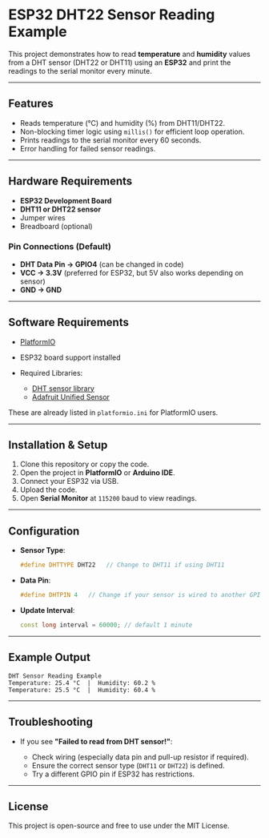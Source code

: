 
# ESP32 DHT22 Sensor Reading Example

This project demonstrates how to read **temperature** and **humidity** values from a DHT sensor (DHT22 or DHT11) using an **ESP32** and print the readings to the serial monitor every minute.

---

## Features

* Reads temperature (°C) and humidity (%) from DHT11/DHT22.
* Non-blocking timer logic using `millis()` for efficient loop operation.
* Prints readings to the serial monitor every 60 seconds.
* Error handling for failed sensor readings.

---

## Hardware Requirements

* **ESP32 Development Board**
* **DHT11 or DHT22 sensor**
* Jumper wires
* Breadboard (optional)

### Pin Connections (Default)

* **DHT Data Pin → GPIO4** (can be changed in code)
* **VCC → 3.3V** (preferred for ESP32, but 5V also works depending on sensor)
* **GND → GND**

---

## Software Requirements

* [PlatformIO](https://platformio.org/) 
* ESP32 board support installed
* Required Libraries:

  * [DHT sensor library](https://github.com/adafruit/DHT-sensor-library)
  * [Adafruit Unified Sensor](https://github.com/adafruit/Adafruit_Sensor)

These are already listed in `platformio.ini` for PlatformIO users.

---

## Installation & Setup

1. Clone this repository or copy the code.
2. Open the project in **PlatformIO** or **Arduino IDE**.
3. Connect your ESP32 via USB.
4. Upload the code.
5. Open **Serial Monitor** at `115200` baud to view readings.

---

## Configuration

* **Sensor Type**:

  ```cpp
  #define DHTTYPE DHT22   // Change to DHT11 if using DHT11
  ```
* **Data Pin**:

  ```cpp
  #define DHTPIN 4   // Change if your sensor is wired to another GPIO
  ```
* **Update Interval**:

  ```cpp
  const long interval = 60000; // default 1 minute
  ```

---

## Example Output

```
DHT Sensor Reading Example
Temperature: 25.4 °C  |  Humidity: 60.2 %
Temperature: 25.5 °C  |  Humidity: 60.4 %
```

---

## Troubleshooting

* If you see **"Failed to read from DHT sensor!"**:

  * Check wiring (especially data pin and pull-up resistor if required).
  * Ensure the correct sensor type (`DHT11` or `DHT22`) is defined.
  * Try a different GPIO pin if ESP32 has restrictions.

---

## License

This project is open-source and free to use under the MIT License.

